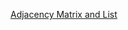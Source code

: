  [Adjacency Matrix and List](https://www.studytonight.com/advanced-data-structures/graph-representations-adjacency-matrix-and-list#:~:text=Implementation%20of%20Adjacency%20Matrix.%20The%20structure%20%28%20constructor,two%20class-level%20variables%2C%20like%3A%20int%20vertex%3B%20int%5B%5D%5B%5D%20matrix%3B)
